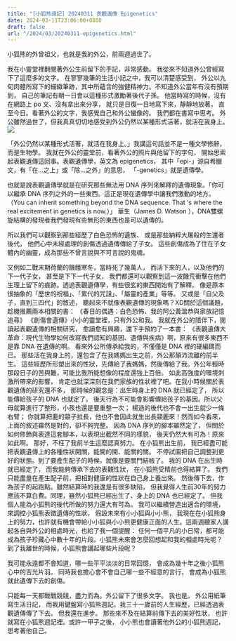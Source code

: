 ```yaml
---
title: "[小狐熊週記] 20240311 表觀遺傳 Epigenetics"
date: 2024-03-11T23:06:00+0800
draft: false
url: "/2024/03/20240311-epigenetics.html"
---
```


小狐熊的外曾祖父，也就是我的外公，前兩週過世了。

我在小靈堂裡翻閱著外公生前留下的手記，非常感動。
我從來不知道外公曾經寫下了這麼多的文字。
在寥寥幾筆的生活小記之中，我可以清楚感受到，
外公以九旬肉體所寫下的細緻筆跡，其中所蘊含的強健精神力。不知道外公當年有沒有預期到，
自己的筆記有朝一日會以這種形式激勵著後代子孫。
他當時寫的時候，沒有在網路上 po 文、沒有拿出來分享，
就只是日復一日地寫下來，靜靜地放著。
直至今日。看著外公的文字，我感覺自己和外公蠻像的。
我們都在書寫中思考。
外公雖然過世了，但我真真切切地感受到外公仍然以某種形式活著，就活在我身上。![]($https://blogger.googleusercontent.com/img/a/AVvXsEjtmwAJqHfPSTOvIpMotOhSlu1UVFFwQGYdagDjq0nZ86yRdfOcX6LntWrdLKQmbkwc5SwmfklFRajM2KFbMTEl_4XtImmGSMXkXBKurGtYVgF2EQhwzc-WMttwxYBumZrFF7yDcSoRw2UnfvyDhq8rp3X_PcuZzsnua1Ro4KVNoij4RbPCCvE75uP1kUY)



「外公仍然以某種形式活著，就活在我身上。」我講這句話並不是一種文學修辭，而是生物學。
我就在外公的靈堂前，看著外公的照片與他留下的字句，
開始思索起表觀遺傳這回事。表觀遺傳學，英文為 epigenetics，
其中「epi-」源自希臘文，有「在…之上」或「除…之外」的意思，
「-genetics」就是遺傳學。

也就是說表觀遺傳學就是在研究那些無法用 DNA 序列來解釋的遺傳現象。「你可以繼承 DNA 序列之外的一些東西。這正是現在遺傳學中讓我們激動的地方。
（You can inherit something beyond the DNA sequence. That ‘s where the real excitement in genetics is now.）」
華生（James D. Watson ），DNA雙螺旋結構的發現者我們發現有些無形的東西也是可以遺傳的。

所以我們可以觀察到那些經歷了白色恐怖的遺族、
或是那些納粹大屠殺的生還者後代，
他們心中未經處理的創傷透過遺傳傳給了子女。
這些創傷成為了住在子女體內的幽靈，成為那些不曾言說與不可言說的鬼魂。

又例如二戰末期荷蘭的饑餓寒冬，當時死了幾萬人，
而活下來的人，以及他們的下一代子女，
甚至是下下一代子女，
我們都還可以觀察到這一波饑荒衝擊在他們生理上留下的痕跡。透過表觀遺傳學，有些很玄的東西開始有了解釋。
像是原本很抽象的「歷世的祝福」、「累代的咒詛」、「屬靈的產業」等等。
又或是「自父及子，直到三四代」的敘述，
聽起來不就像表觀遺傳的現象嗎？XD關於這個議題，趁機推薦兩本相關的書：
《春日的偶遇：白色恐怖、我的阿公黃溫恭與家族記憶追尋》
《創傷會遺傳》小小的靈堂裡，只有外公和我。
我就在外公的陪伴下，閱讀起表觀遺傳的相關研究，
愈讀愈有興趣，還下手預約了一本書：
《表觀遺傳大革命：現代生物學如何改寫我們認知的基因、遺傳與疾病》啊，原來有很多東西不是靠 DNA 在遺傳的啊。
看來外公所傳承給我的，不僅僅是 DNA 裡的硬編碼而已。
那些活在我身上的，還包含了在我媽媽出生之前，外公那顛沛流離的前半生。
這些經歷所形塑出來的性狀，先傳給了我媽媽，然後傳給了我。外公年輕時那段日子的苦與難，可能比我所能想像的程度還強上百倍。
如此高強度的環境刺激所帶來的影響，
肯定也就深深刻在我們家族的性狀裡了吧。在我小時候關於表觀遺傳的研究還不多，
那時候的觀念是：出生時身上的 DNA 就已經定了，
所以能傳給孩子的 DNA 也就定了。
後天行為不可能會影響傳給孩子的基因。所以父母就算進行了整形，小孩也還是要重整一次；
楊過的後代也不會一出生就少一條右臂；
你就算把鹿的頸子拉長，他也不會因此就生出長頸鹿來！然而如今看來，上面的敘述雖然是對的，卻不夠完整。
因為 DNA 序列的腳本雖然定了，
但關於如何修飾與表達這套腳本，以表現出截然不同的樣貌，
後天仍然大有可為！原來如此啊。
那好，不枉了我前半生這麼認真努力。
在小狐熊出生前，
我已經盡可能把表觀遺傳上的各種性狀開關，能開的開、能關的關。
不停試圖把自己調整到更好的狀態。到了要產生配子的時候，就像是要關門結帳了。
我的 DNA 在出生時就已經定了，
而我能夠傳承下去的表觀性狀，
在小狐熊受精前也得結算了。
我們只能盡量在產生配子前，把相對健康的性狀在自己身上養出來。
然後傳下去，作為孩子的起跑點。雖然結算時的我還是有很多缺陷，
但我覺得人生前30年的努力應該不算白費。同理，雖然小狐熊已經出生了、身上的 DNA 也已經定了。
但我個人能為小狐熊的後代所做的努力還大有可為。
我可以繼續營造出適合的環境，來調控小狐熊表徵遺傳的性狀，
假設未來有小小狐與小小熊，
我現在在小狐熊身上的努力，也許就有機會帶給小小狐與小小熊更健康正面的人生。這兩週聽家人講起各自與外公的相處時光，也給了我一個提醒：
任何一個平凡的小日常，都可能成為孩子珍藏心中數十年的片段。小狐熊未來會怎麼回想起和我的相處時光呢？
到了我離世的時候，小狐熊會講起哪些片段呢？

我可能永遠都不會知道，哪一些平平淡淡的日常回憶，
會成為幾十年之後小狐熊心中的吉光片羽。
同時我也擔心會不會自己哪一些不經意的言行，
會成為小狐熊就此遺傳下去的創傷。

只能每一天都戰戰競競，盡力而為。外公留下了很多文字。
我也是。
外公用紙筆寫生活日記，
而我用鍵盤寫小狐熊週記。我三十一歲前的人生經歷，已經透過表觀遺傳傳了下去。
但我還在進步。
那些來不及在結算前傳下去的美好性狀，
也許就寫在小狐熊週記裡。或許一甲子之後，
小小熊也會讀著他外公的小狐熊週記，
思考著他自己。
